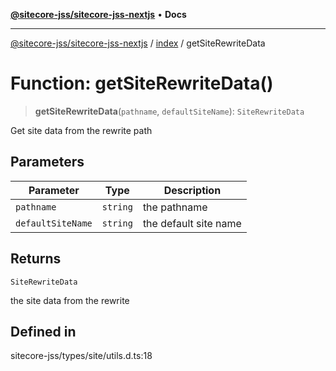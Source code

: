 [**@sitecore-jss/sitecore-jss-nextjs**](../../README.md) • **Docs**

***

[@sitecore-jss/sitecore-jss-nextjs](../../README.md) / [index](../README.md) / getSiteRewriteData

# Function: getSiteRewriteData()

> **getSiteRewriteData**(`pathname`, `defaultSiteName`): `SiteRewriteData`

Get site data from the rewrite path

## Parameters

| Parameter | Type | Description |
| ------ | ------ | ------ |
| `pathname` | `string` | the pathname |
| `defaultSiteName` | `string` | the default site name |

## Returns

`SiteRewriteData`

the site data from the rewrite

## Defined in

sitecore-jss/types/site/utils.d.ts:18
